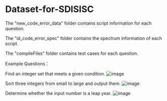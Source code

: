 # Dataset-for-SDISISC

The "new_code_error_data" folder contains script information for each question.

The "id_code_error_spec" folder contains the spectrum information of each script.

The "compileFiles" folder contains test cases for each question.

Example Questions：

Find an integer set that meets a given condition.
![image](https://user-images.githubusercontent.com/34019668/226297037-035e779a-398e-46ea-8335-188ed06f848e.png)

Sort three integers from small to large and output them.
![image](https://user-images.githubusercontent.com/34019668/226297946-f82a4f9e-a943-4a28-857e-3b682482f2e1.png)

Determine whether the input number is a leap year.
![image](https://user-images.githubusercontent.com/34019668/226298140-d7d55999-13d3-45e1-9c33-74c8205e4443.png)
